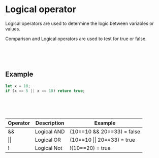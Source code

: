 # Logical operator

Logical operators are used to determine the logic between variables or values.

Comparison and Logical operators are used to test for true or false.

&nbsp;

&nbsp;

## Example

```js
let x = 10;
if (x == 5 || x == 10) return true;
```

&nbsp;

&nbsp;

| Operator | Description | Example                     |
| -------- | ----------- | --------------------------- |
| &&       | Logical AND | (10==10 && 20==33) = false  |
| \|\|     | Logical OR  | (10==10 \|\| 20==33) = true |
| !        | Logical Not | !(10==20) = true            |

&nbsp;

&nbsp;
